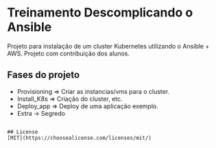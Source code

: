 # Treinamento Descomplicando o Ansible

Projeto para instalação de um cluster Kubernetes utilizando o Ansible + AWS.
Projeto com contribuição dos alunos.

## Fases do projeto

- Provisioning => Criar as instancias/vms para o cluster.
- Install_K8s => Criação do cluster, etc.
- Deploy_app => Deploy de uma aplicação exemplo.
- Extra -> Segredo
```

## License
[MIT](https://choosealicense.com/licenses/mit/)
